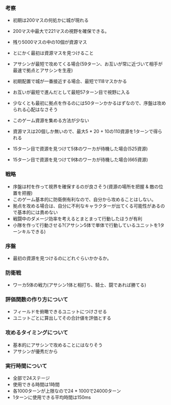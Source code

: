 ### 考察

- 初期は200マスの何処かに城が現れる
- 200マス中最大で221マスの視野を確保できる。
- 残り5000マスの中の10個が資源マス
- とにかく最初は資源マスを見つけること

- アサシンが最短で攻めてくる場合(59ターン、お互いが常に近づいて相手が最速で拠点とアサシンを生産)

- 初期配置で城が一番接近する場合、最短で118マスかかる
- お互いが最短で進んだとして最短57ターン目で視野に入る
- 少なくとも最初に拠点を作るのには50ターンかかるはずなので、序盤は攻められる心配はなさそう
- このゲーム資源を集める方法が少ない
- 資源マスは20個しか無いので、最大5 * 20 + 10の110資源を1ターンで得られる

- 15ターン目で資源を見つけて5体のワーカが待機した場合(525資源)
- 15ターン目で資源を見つけて9体のワーカが待機した場合(665資源)

### 戦略

- 序盤は村を作って視界を確保するのが良さそう(資源の場所を把握 & 敵の位置を把握)
- このゲーム基本的に防衛側有利なので、自分から攻めることはしない。
- 拠点を攻める場合は、自分に不利なキャラクターが出てくる可能性があるので基本的には責めない
- 戦闘中のダメージ効率を考えるとまとまって行動したほうが有利
- 小隊を作って行動させる?(アサシン5体で単体で行動しているユニットを1ターンキルできる)

### 序盤

- 最初の資源を見つけるのにどれぐらいかかるか。

### 防衛戦

- ワーカ5体の戦力(アサシン1体と相打ち、騎士、闘であれば勝てる)

### 評価関数の作り方について

- フィールドを俯瞰できるユニットにつけさせる
- ユニットごとに算出してその合計値を評価とする

### 攻めるタイミングについて

- 基本的にアサシンで攻めることにはなりそう
- アサシンが優秀だから

### 実行時間について

- 全部で24ステージ
- 使用できる時間は1時間
- 各1000ターンが上限なので24 * 1000で24000ターン
- 1ターンに使用できる平均時間は150ms

